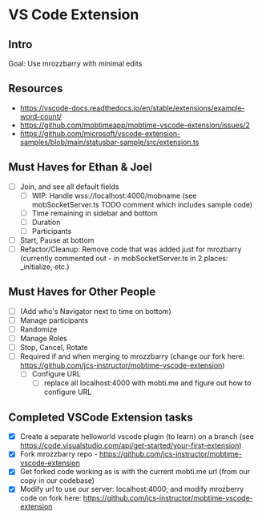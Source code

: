 # VS Code Extension

## Intro

Goal: Use mrozzbarry with minimal edits

## Resources

- https://vscode-docs.readthedocs.io/en/stable/extensions/example-word-count/
- https://github.com/mobtimeapp/mobtime-vscode-extension/issues/2
- https://github.com/microsoft/vscode-extension-samples/blob/main/statusbar-sample/src/extension.ts

## Must Haves for Ethan & Joel

- [ ] Join, and see all default fields
  - [ ] WIP: Handle wss://localhost:4000/mobname (see mobSocketServer.ts TODO comment which includes sample code)
  - [ ] Time remaining in sidebar and bottom
  - [ ] Duration
  - [ ] Participants
- [ ] Start, Pause at bottom
- [ ] Refactor/Cleanup: Remove code that was added just for mrozbarry (currently commented out - in mobSocketServer.ts in 2 places: _initialize, etc.)

## Must Haves for Other People

- [ ] (Add who's Navigator next to time on bottom)
- [ ] Manage participants
- [ ] Randomize
- [ ] Manage Roles
- [ ] Stop, Cancel, Rotate
- [ ] Required if and when merging to mrozzbarry (change our fork here: https://github.com/jcs-instructor/mobtime-vscode-extension)
  - [ ] Configure URL
    - [ ] replace all localhost:4000 with mobti.me and figure out how to configure URL

## Completed VSCode Extension tasks

- [x] Create a separate helloworld vscode plugin (to learn) on a branch (see https://code.visualstudio.com/api/get-started/your-first-extension)
- [x] Fork mrozzbarry repo - https://github.com/jcs-instructor/mobtime-vscode-extension
- [x] Get forked code working as is with the current mobti.me url (from our copy in our codebase)
- [x] Modify url to use our server: localhost:4000; and modify mrozberry code on fork here: https://github.com/jcs-instructor/mobtime-vscode-extension
